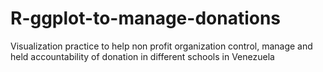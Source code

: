 # R-ggplot-to-manage-donations
Visualization practice to help non profit organization control, manage and held accountability of donation in different schools in Venezuela
